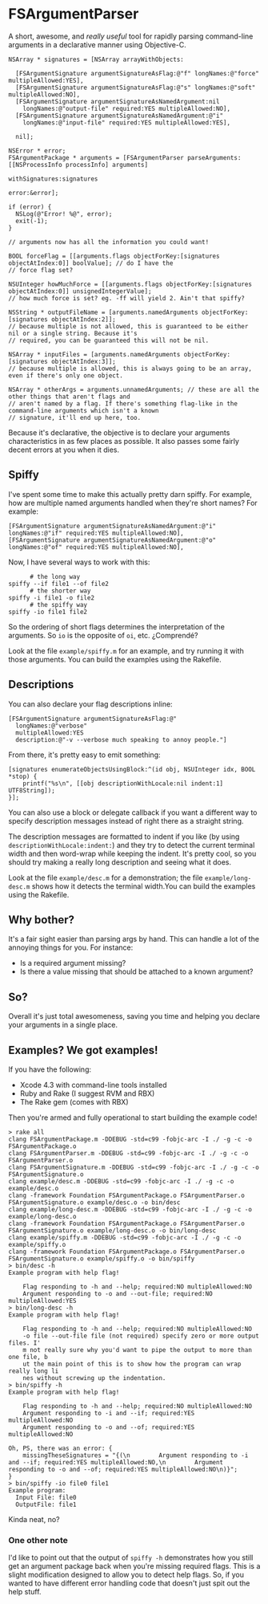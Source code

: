 # FSArgumentParser

A short, awesome, and *really useful* tool for rapidly parsing command-line arguments in a declarative manner using Objective-C.

    NSArray * signatures = [NSArray arrayWithObjects:
    
      [FSArgumentSignature argumentSignatureAsFlag:@"f" longNames:@"force" multipleAllowed:YES],
      [FSArgumentSignature argumentSignatureAsFlag:@"s" longNames:@"soft" multipleAllowed:NO],
      [FSArgumentSignature argumentSignatureAsNamedArgument:nil
        longNames:@"output-file" required:YES multipleAllowed:NO],
      [FSArgumentSignature argumentSignatureAsNamedArgument:@"i"
        longNames:@"input-file" required:YES multipleAllowed:YES],
      
      nil];
      
    NSError * error;
    FSArgumentPackage * arguments = [FSArgumentParser parseArguments:[[NSProcessInfo processInfo] arguments] 
                                                      withSignatures:signatures
                                                               error:&error];
    
    if (error) {
      NSLog(@"Error! %@", error);
      exit(-1);
    }
    
    // arguments now has all the information you could want!
    
    BOOL forceFlag = [[arguments.flags objectForKey:[signatures objectAtIndex:0]] boolValue]; // do I have the
    // force flag set?
    
    NSUInteger howMuchForce = [[arguments.flags objectForKey:[signatures objectAtIndex:0]] unsignedIntegerValue];
    // how much force is set? eg. -ff will yield 2. Ain't that spiffy?
    
    NSString * outputFileName = [arguments.namedArguments objectForKey:[signatures objectAtIndex:2]];
    // because multiple is not allowed, this is guaranteed to be either nil or a single string. Because it's
    // required, you can be guaranteed this will not be nil.
    
    NSArray * inputFiles = [arguments.namedArguments objectForKey:[signatures objectAtIndex:3]];
    // because multiple is allowed, this is always going to be an array, even if there's only one object.
    
    NSArray * otherArgs = arguments.unnamedArguments; // these are all the other things that aren't flags and
    // aren't named by a flag. If there's something flag-like in the command-line arguments which isn't a known
    // signature, it'll end up here, too.
    
Because it's declarative, the objective is to declare your arguments characteristics in as few places as possible. It also passes some fairly decent errors at you when it dies.

## Spiffy

I've spent some time to make this actually pretty darn spiffy. For example, how are multiple named arguments handled when they're short names? For example:

    [FSArgumentSignature argumentSignatureAsNamedArgument:@"i" longNames:@"if" required:YES multipleAllowed:NO],
    [FSArgumentSignature argumentSignatureAsNamedArgument:@"o" longNames:@"of" required:YES multipleAllowed:NO],
    
Now, I have several ways to work with this:

          # the long way
    spiffy --if file1 --of file2
          # the shorter way
    spiffy -i file1 -o file2
          # the spiffy way
    spiffy -io file1 file2
    
So the ordering of short flags determines the interpretation of the arguments. So `io` is the opposite of `oi`, etc. ¿Comprendé?

Look at the file `example/spiffy.m` for an example, and try running it with those arguments. You can build the examples using the Rakefile.

## Descriptions

You can also declare your flag descriptions inline:

    [FSArgumentSignature argumentSignatureAsFlag:@"
      longNames:@"verbose"
      multipleAllowed:YES
      description:@"-v --verbose much speaking to annoy people."]
    
From there, it's pretty easy to emit something:

    [signatures enumerateObjectsUsingBlock:^(id obj, NSUInteger idx, BOOL *stop) {
        printf("%s\n", [[obj descriptionWithLocale:nil indent:1] UTF8String]);
    }];

You can also use a block or delegate callback if you want a different way to specify description messages instead of right there as a straight string.

The description messages are formatted to indent if you like (by using `descriptionWithLocale:indent:`) and they try to detect the current terminal width and then word-wrap while keeping the indent. It's pretty cool, so you should try making a really long description and seeing what it does.

Look at the file `example/desc.m` for a demonstration; the file `example/long-desc.m` shows how it detects the terminal width.You can build the examples using the Rakefile.

## Why bother?

It's a fair sight easier than parsing args by hand. This can handle a lot of the annoying things for you. For instance:

* Is a required argument missing?
* Is there a value missing that should be attached to a known argument?

## So?

Overall it's just total awesomeness, saving you time and helping you declare your arguments in a single place.

## Examples? We got examples!

If you have the following:

* Xcode 4.3 with command-line tools installed
* Ruby and Rake (I suggest RVM and RBX)
* The Rake gem (comes with RBX)

Then you're armed and fully operational to start building the example code!

    > rake all
    clang FSArgumentPackage.m -DDEBUG -std=c99 -fobjc-arc -I ./ -g -c -o FSArgumentPackage.o
    clang FSArgumentParser.m -DDEBUG -std=c99 -fobjc-arc -I ./ -g -c -o FSArgumentParser.o
    clang FSArgumentSignature.m -DDEBUG -std=c99 -fobjc-arc -I ./ -g -c -o FSArgumentSignature.o
    clang example/desc.m -DDEBUG -std=c99 -fobjc-arc -I ./ -g -c -o example/desc.o
    clang -framework Foundation FSArgumentPackage.o FSArgumentParser.o FSArgumentSignature.o example/desc.o -o bin/desc
    clang example/long-desc.m -DDEBUG -std=c99 -fobjc-arc -I ./ -g -c -o example/long-desc.o
    clang -framework Foundation FSArgumentPackage.o FSArgumentParser.o FSArgumentSignature.o example/long-desc.o -o bin/long-desc
    clang example/spiffy.m -DDEBUG -std=c99 -fobjc-arc -I ./ -g -c -o example/spiffy.o
    clang -framework Foundation FSArgumentPackage.o FSArgumentParser.o FSArgumentSignature.o example/spiffy.o -o bin/spiffy
    > bin/desc -h
    Example program with help flag!
    
        Flag responding to -h and --help; required:NO multipleAllowed:NO
        Argument responding to -o and --out-file; required:NO multipleAllowed:YES
    > bin/long-desc -h
    Example program with help flag!
    
        Flag responding to -h and --help; required:NO multipleAllowed:NO
        -o file --out-file file (not required) specify zero or more output files. I'
        m not really sure why you'd want to pipe the output to more than one file, b
        ut the main point of this is to show how the program can wrap really long li
        nes without screwing up the indentation.
    > bin/spiffy -h
    Example program with help flag!
    
        Flag responding to -h and --help; required:NO multipleAllowed:NO
        Argument responding to -i and --if; required:YES multipleAllowed:NO
        Argument responding to -o and --of; required:YES multipleAllowed:NO
    
    Oh, PS, there was an error: {
        missingTheseSignatures = "{(\n        Argument responding to -i and --if; required:YES multipleAllowed:NO,\n        Argument responding to -o and --of; required:YES multipleAllowed:NO\n)}";
    }
    > bin/spiffy -io file0 file1
    Example program:
      Input File: file0
      OutputFile: file1

Kinda neat, no?

### One other note

I'd like to point out that the output of `spiffy -h` demonstrates how you still get an argument package back when you're missing required flags. This is a slight modification designed to allow you to detect help flags. So, if you wanted to have different error handling code that doesn't just spit out the help stuff.